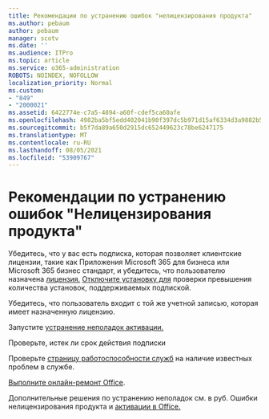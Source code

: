 ```yaml
---
title: Рекомендации по устранению ошибок "нелицензирования продукта"
ms.author: pebaum
author: pebaum
manager: scotv
ms.date: ''
ms.audience: ITPro
ms.topic: article
ms.service: o365-administration
ROBOTS: NOINDEX, NOFOLLOW
localization_priority: Normal
ms.custom:
- "849"
- "2000021"
ms.assetid: 6422774e-c7a5-4894-a60f-cdef5ca60afe
ms.openlocfilehash: 4982ba5bf5edd402041b90f397dc5b971d15af6334d3a9882b59de182fec8c7a
ms.sourcegitcommit: b5f7da89a650d2915dc652449623c78be6247175
ms.translationtype: MT
ms.contentlocale: ru-RU
ms.lasthandoff: 08/05/2021
ms.locfileid: "53909767"
---
```

# <a name="suggestions-for-solving-unlicensed-product-errors"></a>Рекомендации по устранению ошибок "Нелицензирования продукта"

Убедитесь, что у вас есть подписка, которая позволяет клиентские лицензии, такие как Приложения Microsoft 365 для бизнеса или Microsoft 365 бизнес стандарт, и убедитесь, что пользователю назначена [лицензия.](https://docs.microsoft.com/microsoft-365/admin/add-users/add-users) [Отключите установку для](https://docs.microsoft.com/microsoft-365/admin/add-users/delete-a-user) проверки превышения количества установок, поддерживаемых подпиской.
  
Убедитесь, что пользователь входит с той же учетной записью, которая имеет назначенную лицензию.
  
Запустите [устранение неполадок активации.](https://aka.ms/SARA-OfficeActivation-Alchemy)
  
Проверьте, истек ли срок действия подписки
  
Проверьте [страницу работоспособности служб](https://docs.microsoft.com/office365/enterprise/view-service-health) на наличие известных проблем в службе.
  
[Выполните онлайн-ремонт Office](https://support.office.com/Article/7821d4b6-7c1d-4205-aa0e-a6b40c5bb88b?wt.mc_id=Alchemy_ClientDIA).
  
Дополнительные решения по устранению неполадок см. в руб. Ошибки нелицензирования продукта и [активации в Office.](https://support.office.com/Article/0d23d3c0-c19c-4b2f-9845-5344fedc4380?wt.mc_id=Alchemy_ClientDIA)
  